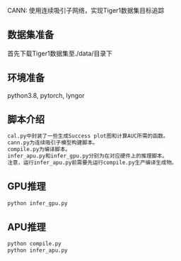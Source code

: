 CANN: 使用连续吸引子网络，实现Tiger1数据集目标追踪

## 数据集准备
首先下载Tiger1数据集至./data/目录下

## 环境准备
python3.8, pytorch, lyngor 

## 脚本介绍
```Bash
cal.py中封装了一些生成Success plot图和计算AUC所需的函数。
cann.py为连续吸引子模型构建脚本。
compile.py为编译脚本。
infer_apu.py和infer_gpu.py分别为在对应硬件上的推理脚本。
注意，运行infer_apu.py前需要先运行compile.py生产编译生成物。
```

## GPU推理
```Bash
python infer_gpu.py
```

## APU推理
```Bash
python compile.py
python infer_apu.py
```

